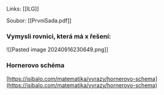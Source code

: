 Links: [[ILG]]

Soubor: [[PrvniSada.pdf]]

### Vymysli rovnici, která má x řešení:
![[Pasted image 20240916230649.png]]

### Hornerovo schéma
[https://isibalo.com/matematika/vyrazy/hornerovo-schema](https://isibalo.com/matematika/vyrazy/hornerovo-schema)


